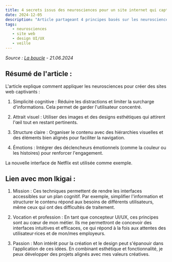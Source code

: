 ```yaml
---
title: 4 secrets issus des neurosciences pour un site internet qui captive
date: 2024-12-05
description: "Article partageant 4 principes basés sur les neurosciences pour rendre un site web captivant : simplifier l'information pour éviter la surcharge cognitive, utiliser des visuels attrayants pour capter l'attention, structurer le contenu pour guider le regard, et jouer sur les émotions pour susciter l'engagement."
tags:
   - neurosciences
   - site web 
   - design UI/UX
   - veille
---
```

*Source : [La boucle](https://laboucle.media/ux-ui-design/4-secrets-issus-des-neurosciences-pour-un-site-internet-qui-captive/) - 21.06.2024*

## Résumé de l'article :

L'article explique comment appliquer les neurosciences pour créer des sites web captivants :

1. Simplicité cognitive : Réduire les distractions et limiter la surcharge d'informations. Cela permet de garder l'utilisateur concentré.

2. Attrait visuel : Utiliser des images et des designs esthétiques qui attirent l'œil tout en restant pertinents.

3. Structure claire : Organiser le contenu avec des hiérarchies visuelles et des éléments bien alignés pour faciliter la navigation.

4. Émotions : Intégrer des déclencheurs émotionnels (comme la couleur ou les histoires) pour renforcer l'engagement.

La nouvelle interface de Netflix est utilisée comme exemple.

## Lien avec mon Ikigai :

1. Mission :
Ces techniques permettent de rendre les interfaces accessibles sur un plan cognitif. Par exemple, simplifier l'information et structurer le contenu répond aux besoins de différents utilisateurs, même ceux qui ont des difficultés de traitement.

2. Vocation et profession :
En tant que concepteur UI/UX, ces principes sont au cœur de mon métier. Ils me permettront de concevoir des interfaces intuitives et efficaces, ce qui répond à la fois aux attentes des utilisateur·rices et de mon/mes employeurs.

3. Passion :
Mon intérêt pour la création et le design peut s'épanouir dans l’application de ces idées. En combinant esthétique et fonctionnalité, je peux développer des projets alignés avec mes valeurs créatives.
